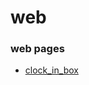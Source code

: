 # web

### web pages
* [clock_in_box](https://noamkessler05.github.io/web/pages/clocks/digital/clock_in_box/)
